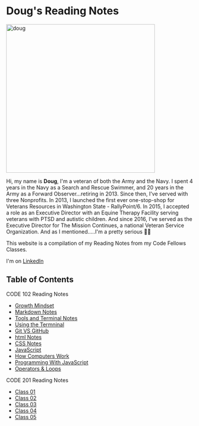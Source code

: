 # Doug's Reading Notes

<img src="https://i.imgur.com/koVerTU.jpg" alt="doug" style="width:400px;"/>

Hi, my name is **Doug**, I'm a veteran of both the Army and the Navy. I spent 4 years in the Navy as a Search and Rescue Swimmer, and 20 years in the Army as a Forward Observer...retiring in 2013. Since then, I've served with three Nonprofits. In 2013, I launched the first ever one-stop-shop for Veterans Resources in Washington State - RallyPoint/6. In 2015, I accepted a role as an Executive Director with an Equine Therapy Facility serving veterans with PTSD and autistic children. And since 2016, I've served as the Executive Director for The Mission Continues, a national Veteran Service Organization. And as I mentioned.....I'm a pretty serious :biking_man:

This website is a compilation of my Reading Notes from my Code Fellows Classes.

I'm on [LinkedIn](https://www.linkedin.com/in/dougpfeffer/)

## Table of Contents

CODE 102 Reading Notes

- [Growth Mindset](growth-mindset.md)
- [Markdown Notes](markdown-notes.md)
- [Tools and Terminal Notes](tools-terminal.md)
- [Using the Termninal](using-the-terminal.md)
- [Git VS GitHub](git-github-notes.md)
- [html Notes](html-notes.md)
- [CSS Notes](css-notes.md)
- [JavaScript](javascript-notes.md)
- [How Computers Work](how-computers-work.md)
- [Programming With JavaScript](programming-with-javascript.md)
- [Operators & Loops](operators-and-loops.md)

CODE 201 Reading Notes

- [Class 01](class-01.md)
- [Class 02](class-02.md)
- [Class 03](class-03.md)
- [Class 04](class-04.md)
- [Class 05](class-05.md)
 
